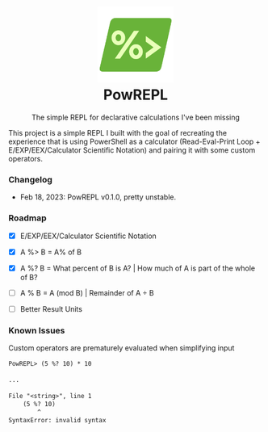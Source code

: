 <h1 align="center">
    <img width="150" src="./PowREPL-logo.png">
    <br/>
    PowREPL
</h1>

<p align="center">The simple REPL for declarative calculations I've been missing</p>

This project is a simple REPL I built with the goal of recreating the experience that is using PowerShell as a calculator (Read-Eval-Print Loop + E/EXP/EEX/Calculator Scientific Notation) and pairing it with some custom operators.

### Changelog

- Feb 18, 2023: PowREPL v0.1.0, pretty unstable.

### Roadmap

- [x] E/EXP/EEX/Calculator Scientific Notation

- [x] A %> B = A% of B

- [x] A %? B = What percent of B is A? | How much of A is part of the whole of B?

- [ ] A % B = A (mod B) | Remainder of A ÷ B

- [ ] Better Result Units

### Known Issues

Custom operators are prematurely evaluated when simplifying input
```plaintext
PowREPL> (5 %? 10) * 10

...

File "<string>", line 1
    (5 %? 10)
        ^
SyntaxError: invalid syntax
```